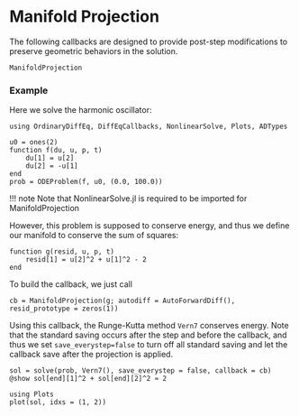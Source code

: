 # Manifold Projection

The following callbacks are designed to provide post-step modifications to preserve
geometric behaviors in the solution.

```@docs
ManifoldProjection
```

### Example

Here we solve the harmonic oscillator:

```@example manifold
using OrdinaryDiffEq, DiffEqCallbacks, NonlinearSolve, Plots, ADTypes

u0 = ones(2)
function f(du, u, p, t)
    du[1] = u[2]
    du[2] = -u[1]
end
prob = ODEProblem(f, u0, (0.0, 100.0))
```

!!! note
    Note that NonlinearSolve.jl is required to be imported for ManifoldProjection

However, this problem is supposed to conserve energy, and thus we define our manifold
to conserve the sum of squares:

```@example manifold
function g(resid, u, p, t)
    resid[1] = u[2]^2 + u[1]^2 - 2
end
```

To build the callback, we just call

```@example manifold
cb = ManifoldProjection(g; autodiff = AutoForwardDiff(), resid_prototype = zeros(1))
```

Using this callback, the Runge-Kutta method `Vern7` conserves energy. Note that the
standard saving occurs after the step and before the callback, and thus we set
`save_everystep=false` to turn off all standard saving and let the callback
save after the projection is applied.

```@example manifold
sol = solve(prob, Vern7(), save_everystep = false, callback = cb)
@show sol[end][1]^2 + sol[end][2]^2 ≈ 2
```

```@example manifold
using Plots
plot(sol, idxs = (1, 2))
```
